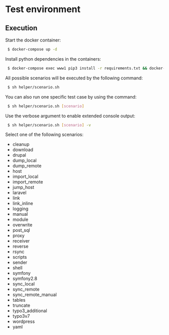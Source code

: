 # Test environment

## Execution

Start the docker container:

```bash
 $ docker-compose up -d
```

Install python dependencies in the containers:

```bash
 $ docker-compose exec www1 pip3 install -r requirements.txt && docker-compose exec www2 pip3 install -r requirements.txt && docker-compose exec proxy pip3 install -r requirements.txt
```

All possible scenarios will be executed by the following command:

```bash
 $ sh helper/scenario.sh
```

You can also run one specific test case by using the command:

```bash
 $ sh helper/scenario.sh [scenario]
```

Use the verbose argument to enable extended console output:

```bash
 $ sh helper/scenario.sh [scenario] -v
```

Select one of the following scenarios:

- cleanup
- download
- drupal
- dump_local
- dump_remote
- host
- import_local
- import_remote
- jump_host
- laravel
- link
- link_inline
- logging
- manual
- module
- overwrite
- post_sql
- proxy
- receiver
- reverse
- rsync
- scripts
- sender
- shell
- symfony
- symfony2.8
- sync_local
- sync_remote
- sync_remote_manual
- tables
- truncate
- typo3_additional
- typo3v7
- wordpress
- yaml